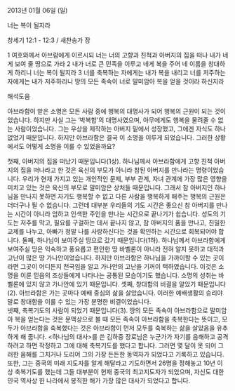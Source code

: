 2013년 01월 06일 (일)

너는 복이 될지라



창세기 12:1 - 12:3 / 새찬송가  장


1 여호와께서 아브람에게 이르시되 너는 너의 고향과 친척과 아버지의 집을 떠나 내가 네게 보여 줄 땅으로 가라 2 내가 너로 큰 민족을 이루고 네게 복을 주어 네 이름을 창대하게 하리니 너는 복이 될지라 3 너를 축복하는 자에게는 내가 복을 내리고 너를 저주하는 자에게는 내가 저주하리니 땅의 모든 족속이 너로 말미암아 복을 얻을 것이라 하신지라

해석도움





아브라함이 받은 소명은 모든 사람 중에 행복의 대명사가 되어 행복의 근원이 되는 것이었습니다. 하지만 사실 그는 ‘박복함’의 대명사였으며, 아무에게도 행복을 물려줄 수 없는 사람이었습니다. 그는 우상을 제작하는 아버지 밑에서 성장했고, 그에겐 자식도 하나 없었기 때문입니다. 하지만 아브라함은 결국 이 소명을 이루게 되었습니다. 그러한 상황에서도 어떻게 소명을 이룰 수 있었을까요? 

첫째, 아버지의 집을 떠났기 때문입니다(1상). 
하나님께서 아브라함에게 고향 친척 아버지의 집을 떠나라고 한 것은 육신의 부모가 아니라 참된 아버지를 만나라는 명령이었습니다. 우리가 현재 가지고 있는 개인적인 문제, 부부 관계, 자녀 관계에 가장 많은 영향을 미치고 있는 것은 육신의 부모로 말미암은 상처들 때문입니다. 그래서 참 아버지인 하나님을 만나지 못하면 자기도 행복할 수 없고 다른 사람을 행복하게 해주는 행복의 근원은 더더구나 될 수 없습니다. 그런데 대부분 우리들의 기도 시간은 좋으신 참 아버지를 만나는 시간이 아니라 엄하고 인색한 주인을 만나는 시간으로 끝나기가 쉽습니다. 성도의 기도는 저주를 막고, 필요를 구걸하는 데서 끝나지 않고, 참 아버지의 품을 만나고, 친밀한 교제를 나누고, 아빠가 정말 나를 사랑하신다는 것을 확인하는 시간으로 회복되어야 합니다. 
둘째, 하나님이 보여주실 땅으로 갔기 때문입니다(1하). 
하나님께서 아브라함에게 보여주실 땅은 익숙하고 풍요롭고 편안한 땅 바벨론이 아니라 전혀 알지 못하고 대적과 고난이 많은 땅 가나안이었습니다. 하지만 아브라함은 하나님을 가까이할 수 있는 곳이라면 그곳이 어디든지 천국임을 알고 가나안의 고난을 기꺼이 택하였습니다. 이것은 소명을 이룬 믿음의 조상들에게 나타나는 공통된 모습이기도 했습니다. 소명의 성취는 바벨론에 있지 않고 가나안에 있기 때문입니다. 
셋째, 창대함의 비결을 알았기 때문입니다(2). 
아브라함은 가는 곳마다 예배 중심의 삶을 살았습니다. 이러한 예배생활의 승리야말로 창대함을 이룰 수 있는 가장 분명한 비결이었습니다.   
넷째, 축복기도의 사람이 되었기 때문입니다(3). 
땅의 모든 족속이 아브라함으로 말미암아 복을 얻는다는 것은 문맥상으로 볼 때 모든 족속이 아브라함을 축복한다는 뜻이고, 모두가 아브라함을 축복했다는 것은 아브라함이 먼저 모두를 축복하는 삶을 살았음을 유추하게 해 줍니다. <하나님의 대사>를 쓴 김하중 장로님은 누군가가 자기를 음해하고 공격하려고 하면 작정하고 그에 대해 축복기도를 했다고 합니다. 그러면 몇 달이 못 되어 그러한 음해를 그치거나 도리어 그의 가장 든든한 동역자가 되었다고 기록하고 있습니다. 또한, 그는 중국의 미래 지도자를 알게 해달라고 기도하면서 26명을 정해놓고 10년 이상 축복기도를 했는데 그들 대부분이 현재 중국의 최고지도자가 되었으며, 자신도 대한민국 역사상 한 나라에서 봉직한 해가 가장 많은 대사가 되었다고 합니다.